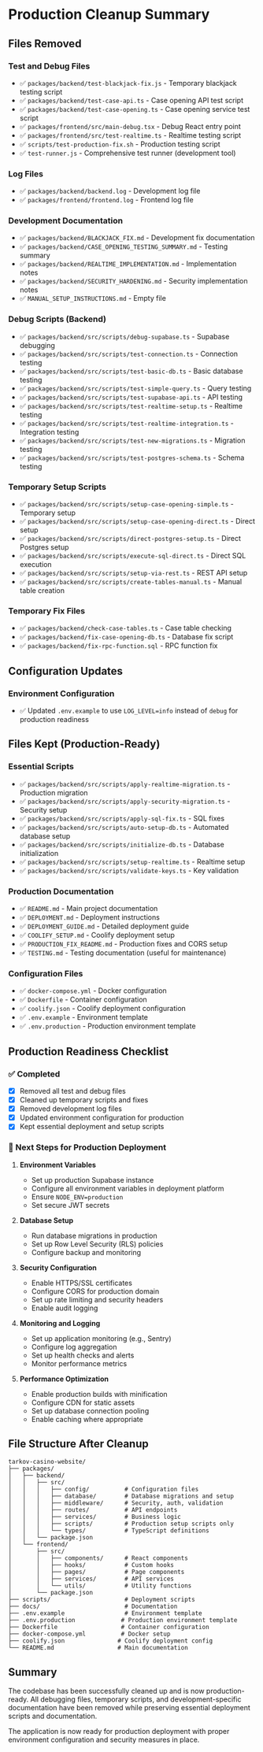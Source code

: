 # Production Cleanup Summary

## Files Removed

### Test and Debug Files
- ✅ `packages/backend/test-blackjack-fix.js` - Temporary blackjack testing script
- ✅ `packages/backend/test-case-api.ts` - Case opening API test script
- ✅ `packages/backend/test-case-opening.ts` - Case opening service test script
- ✅ `packages/frontend/src/main-debug.tsx` - Debug React entry point
- ✅ `packages/frontend/src/test-realtime.ts` - Realtime testing script
- ✅ `scripts/test-production-fix.sh` - Production testing script
- ✅ `test-runner.js` - Comprehensive test runner (development tool)

### Log Files
- ✅ `packages/backend/backend.log` - Development log file
- ✅ `packages/frontend/frontend.log` - Frontend log file

### Development Documentation
- ✅ `packages/backend/BLACKJACK_FIX.md` - Development fix documentation
- ✅ `packages/backend/CASE_OPENING_TESTING_SUMMARY.md` - Testing summary
- ✅ `packages/backend/REALTIME_IMPLEMENTATION.md` - Implementation notes
- ✅ `packages/backend/SECURITY_HARDENING.md` - Security implementation notes
- ✅ `MANUAL_SETUP_INSTRUCTIONS.md` - Empty file

### Debug Scripts (Backend)
- ✅ `packages/backend/src/scripts/debug-supabase.ts` - Supabase debugging
- ✅ `packages/backend/src/scripts/test-connection.ts` - Connection testing
- ✅ `packages/backend/src/scripts/test-basic-db.ts` - Basic database testing
- ✅ `packages/backend/src/scripts/test-simple-query.ts` - Query testing
- ✅ `packages/backend/src/scripts/test-supabase-api.ts` - API testing
- ✅ `packages/backend/src/scripts/test-realtime-setup.ts` - Realtime testing
- ✅ `packages/backend/src/scripts/test-realtime-integration.ts` - Integration testing
- ✅ `packages/backend/src/scripts/test-new-migrations.ts` - Migration testing
- ✅ `packages/backend/src/scripts/test-postgres-schema.ts` - Schema testing

### Temporary Setup Scripts
- ✅ `packages/backend/src/scripts/setup-case-opening-simple.ts` - Temporary setup
- ✅ `packages/backend/src/scripts/setup-case-opening-direct.ts` - Direct setup
- ✅ `packages/backend/src/scripts/direct-postgres-setup.ts` - Direct Postgres setup
- ✅ `packages/backend/src/scripts/execute-sql-direct.ts` - Direct SQL execution
- ✅ `packages/backend/src/scripts/setup-via-rest.ts` - REST API setup
- ✅ `packages/backend/src/scripts/create-tables-manual.ts` - Manual table creation

### Temporary Fix Files
- ✅ `packages/backend/check-case-tables.ts` - Case table checking
- ✅ `packages/backend/fix-case-opening-db.ts` - Database fix script
- ✅ `packages/backend/fix-rpc-function.sql` - RPC function fix

## Configuration Updates

### Environment Configuration
- ✅ Updated `.env.example` to use `LOG_LEVEL=info` instead of `debug` for production readiness

## Files Kept (Production-Ready)

### Essential Scripts
- ✅ `packages/backend/src/scripts/apply-realtime-migration.ts` - Production migration
- ✅ `packages/backend/src/scripts/apply-security-migration.ts` - Security setup
- ✅ `packages/backend/src/scripts/apply-sql-fix.ts` - SQL fixes
- ✅ `packages/backend/src/scripts/auto-setup-db.ts` - Automated database setup
- ✅ `packages/backend/src/scripts/initialize-db.ts` - Database initialization
- ✅ `packages/backend/src/scripts/setup-realtime.ts` - Realtime setup
- ✅ `packages/backend/src/scripts/validate-keys.ts` - Key validation

### Production Documentation
- ✅ `README.md` - Main project documentation
- ✅ `DEPLOYMENT.md` - Deployment instructions
- ✅ `DEPLOYMENT_GUIDE.md` - Detailed deployment guide
- ✅ `COOLIFY_SETUP.md` - Coolify deployment setup
- ✅ `PRODUCTION_FIX_README.md` - Production fixes and CORS setup
- ✅ `TESTING.md` - Testing documentation (useful for maintenance)

### Configuration Files
- ✅ `docker-compose.yml` - Docker configuration
- ✅ `Dockerfile` - Container configuration
- ✅ `coolify.json` - Coolify deployment configuration
- ✅ `.env.example` - Environment template
- ✅ `.env.production` - Production environment template

## Production Readiness Checklist

### ✅ Completed
- [x] Removed all test and debug files
- [x] Cleaned up temporary scripts and fixes
- [x] Removed development log files
- [x] Updated environment configuration for production
- [x] Kept essential deployment and setup scripts

### 🔄 Next Steps for Production Deployment

1. **Environment Variables**
   - Set up production Supabase instance
   - Configure all environment variables in deployment platform
   - Ensure `NODE_ENV=production`
   - Set secure JWT secrets

2. **Database Setup**
   - Run database migrations in production
   - Set up Row Level Security (RLS) policies
   - Configure backup and monitoring

3. **Security Configuration**
   - Enable HTTPS/SSL certificates
   - Configure CORS for production domain
   - Set up rate limiting and security headers
   - Enable audit logging

4. **Monitoring and Logging**
   - Set up application monitoring (e.g., Sentry)
   - Configure log aggregation
   - Set up health checks and alerts
   - Monitor performance metrics

5. **Performance Optimization**
   - Enable production builds with minification
   - Configure CDN for static assets
   - Set up database connection pooling
   - Enable caching where appropriate

## File Structure After Cleanup

```
tarkov-casino-website/
├── packages/
│   ├── backend/
│   │   ├── src/
│   │   │   ├── config/          # Configuration files
│   │   │   ├── database/        # Database migrations and setup
│   │   │   ├── middleware/      # Security, auth, validation
│   │   │   ├── routes/          # API endpoints
│   │   │   ├── services/        # Business logic
│   │   │   ├── scripts/         # Production setup scripts only
│   │   │   └── types/           # TypeScript definitions
│   │   └── package.json
│   └── frontend/
│       ├── src/
│       │   ├── components/      # React components
│       │   ├── hooks/           # Custom hooks
│       │   ├── pages/           # Page components
│       │   ├── services/        # API services
│       │   └── utils/           # Utility functions
│       └── package.json
├── scripts/                     # Deployment scripts
├── docs/                        # Documentation
├── .env.example                 # Environment template
├── .env.production             # Production environment template
├── Dockerfile                  # Container configuration
├── docker-compose.yml          # Docker setup
├── coolify.json               # Coolify deployment config
└── README.md                  # Main documentation
```

## Summary

The codebase has been successfully cleaned up and is now production-ready. All debugging files, temporary scripts, and development-specific documentation have been removed while preserving essential deployment scripts and documentation.

The application is now ready for production deployment with proper environment configuration and security measures in place.
